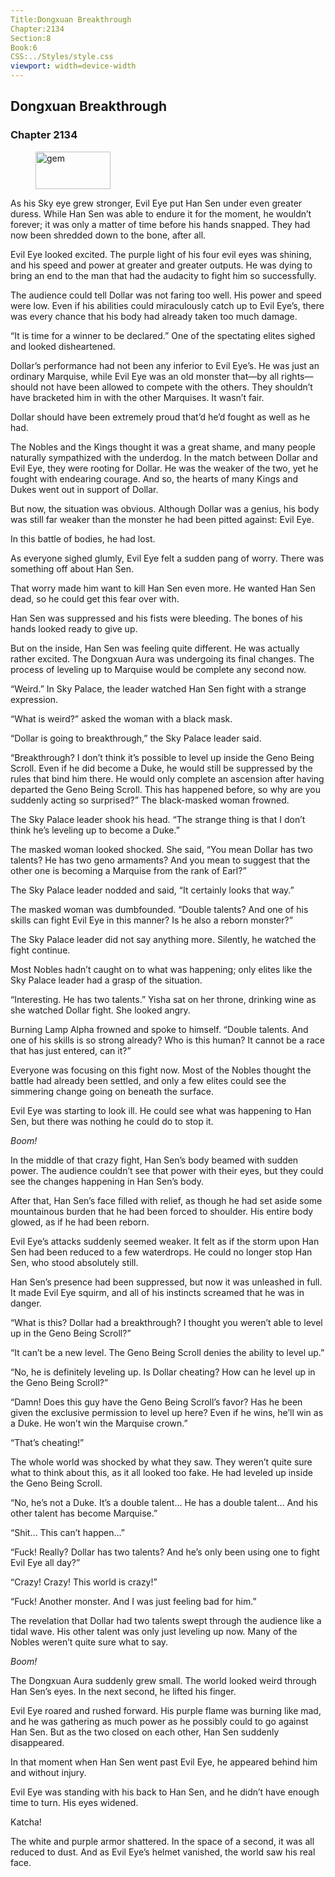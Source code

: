 ```yaml
---
Title:Dongxuan Breakthrough 
Chapter:2134 
Section:8 
Book:6 
CSS:../Styles/style.css 
viewport: width=device-width
---
```

  
## Dongxuan Breakthrough
### Chapter 2134
  
<figure>
	<img src="../Images/gem.gif" alt="gem" id="gem" width="120" height="60" />
</figure>
  

  
As his Sky eye grew stronger, Evil Eye put Han Sen under even greater duress. While Han Sen was able to endure it for the moment, he wouldn’t forever; it was only a matter of time before his hands snapped. They had now been shredded down to the bone, after all.

Evil Eye looked excited. The purple light of his four evil eyes was shining, and his speed and power at greater and greater outputs. He was dying to bring an end to the man that had the audacity to fight him so successfully.

The audience could tell Dollar was not faring too well. His power and speed were low. Even if his abilities could miraculously catch up to Evil Eye’s, there was every chance that his body had already taken too much damage.

“It is time for a winner to be declared.” One of the spectating elites sighed and looked disheartened.

Dollar’s performance had not been any inferior to Evil Eye’s. He was just an ordinary Marquise, while Evil Eye was an old monster that—by all rights—should not have been allowed to compete with the others. They shouldn’t have bracketed him in with the other Marquises. It wasn’t fair.

Dollar should have been extremely proud that’d he’d fought as well as he had.

The Nobles and the Kings thought it was a great shame, and many people naturally sympathized with the underdog. In the match between Dollar and Evil Eye, they were rooting for Dollar. He was the weaker of the two, yet he fought with endearing courage. And so, the hearts of many Kings and Dukes went out in support of Dollar.

But now, the situation was obvious. Although Dollar was a genius, his body was still far weaker than the monster he had been pitted against: Evil Eye.

In this battle of bodies, he had lost.

As everyone sighed glumly, Evil Eye felt a sudden pang of worry. There was something off about Han Sen.

That worry made him want to kill Han Sen even more. He wanted Han Sen dead, so he could get this fear over with.

Han Sen was suppressed and his fists were bleeding. The bones of his hands looked ready to give up.

But on the inside, Han Sen was feeling quite different. He was actually rather excited. The Dongxuan Aura was undergoing its final changes. The process of leveling up to Marquise would be complete any second now.

“Weird.” In Sky Palace, the leader watched Han Sen fight with a strange expression.

“What is weird?” asked the woman with a black mask.

“Dollar is going to breakthrough,” the Sky Palace leader said.

“Breakthrough? I don’t think it’s possible to level up inside the Geno Being Scroll. Even if he did become a Duke, he would still be suppressed by the rules that bind him there. He would only complete an ascension after having departed the Geno Being Scroll. This has happened before, so why are you suddenly acting so surprised?” The black-masked woman frowned.

The Sky Palace leader shook his head. “The strange thing is that I don’t think he’s leveling up to become a Duke.”

The masked woman looked shocked. She said, “You mean Dollar has two talents? He has two geno armaments? And you mean to suggest that the other one is becoming a Marquise from the rank of Earl?”

The Sky Palace leader nodded and said, “It certainly looks that way.”

The masked woman was dumbfounded. “Double talents? And one of his skills can fight Evil Eye in this manner? Is he also a reborn monster?”

The Sky Palace leader did not say anything more. Silently, he watched the fight continue.

Most Nobles hadn’t caught on to what was happening; only elites like the Sky Palace leader had a grasp of the situation.

“Interesting. He has two talents.” Yisha sat on her throne, drinking wine as she watched Dollar fight. She looked angry.

Burning Lamp Alpha frowned and spoke to himself. “Double talents. And one of his skills is so strong already? Who is this human? It cannot be a race that has just entered, can it?”

Everyone was focusing on this fight now. Most of the Nobles thought the battle had already been settled, and only a few elites could see the simmering change going on beneath the surface.

Evil Eye was starting to look ill. He could see what was happening to Han Sen, but there was nothing he could do to stop it.

*Boom!*

In the middle of that crazy fight, Han Sen’s body beamed with sudden power. The audience couldn’t see that power with their eyes, but they could see the changes happening in Han Sen’s body.

After that, Han Sen’s face filled with relief, as though he had set aside some mountainous burden that he had been forced to shoulder. His entire body glowed, as if he had been reborn.

Evil Eye’s attacks suddenly seemed weaker. It felt as if the storm upon Han Sen had been reduced to a few waterdrops. He could no longer stop Han Sen, who stood absolutely still.

Han Sen’s presence had been suppressed, but now it was unleashed in full. It made Evil Eye squirm, and all of his instincts screamed that he was in danger.

“What is this? Dollar had a breakthrough? I thought you weren’t able to level up in the Geno Being Scroll?”

“It can’t be a new level. The Geno Being Scroll denies the ability to level up.”

“No, he is definitely leveling up. Is Dollar cheating? How can he level up in the Geno Being Scroll?”

“Damn! Does this guy have the Geno Being Scroll’s favor? Has he been given the exclusive permission to level up here? Even if he wins, he’ll win as a Duke. He won’t win the Marquise crown.”

“That’s cheating!”

The whole world was shocked by what they saw. They weren’t quite sure what to think about this, as it all looked too fake. He had leveled up inside the Geno Being Scroll.

“No, he’s not a Duke. It’s a double talent… He has a double talent… And his other talent has become Marquise.”

“Shit… This can’t happen…”

“Fuck! Really? Dollar has two talents? And he’s only been using one to fight Evil Eye all day?”

“Crazy! Crazy! This world is crazy!”

“Fuck! Another monster. And I was just feeling bad for him.”

The revelation that Dollar had two talents swept through the audience like a tidal wave. His other talent was only just leveling up now. Many of the Nobles weren’t quite sure what to say.

*Boom!*

The Dongxuan Aura suddenly grew small. The world looked weird through Han Sen’s eyes. In the next second, he lifted his finger.

Evil Eye roared and rushed forward. His purple flame was burning like mad, and he was gathering as much power as he possibly could to go against Han Sen. But as the two closed on each other, Han Sen suddenly disappeared.

In that moment when Han Sen went past Evil Eye, he appeared behind him and without injury.

Evil Eye was standing with his back to Han Sen, and he didn’t have enough time to turn. His eyes widened.

Katcha!

The white and purple armor shattered. In the space of a second, it was all reduced to dust. And as Evil Eye’s helmet vanished, the world saw his real face.